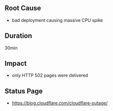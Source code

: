 ## Root Cause

- bad deployment causing massive CPU spike

## Duration

30min

## Impact

- only HTTP 502 pages were delivered

## Status Page

- https://blog.cloudflare.com/cloudflare-outage/
